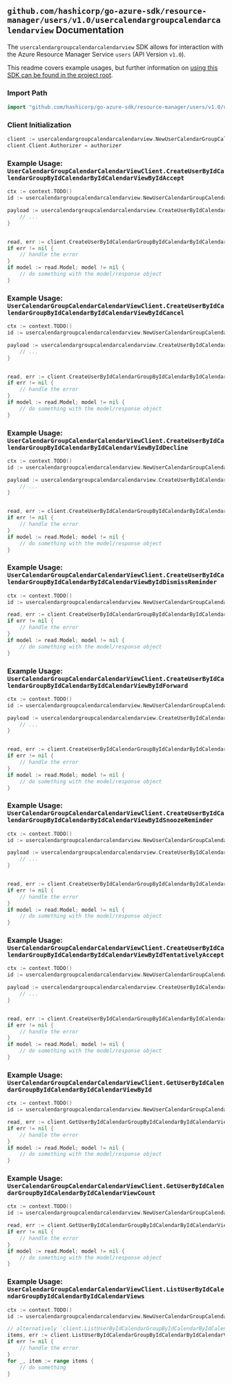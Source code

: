 
## `github.com/hashicorp/go-azure-sdk/resource-manager/users/v1.0/usercalendargroupcalendarcalendarview` Documentation

The `usercalendargroupcalendarcalendarview` SDK allows for interaction with the Azure Resource Manager Service `users` (API Version `v1.0`).

This readme covers example usages, but further information on [using this SDK can be found in the project root](https://github.com/hashicorp/go-azure-sdk/tree/main/docs).

### Import Path

```go
import "github.com/hashicorp/go-azure-sdk/resource-manager/users/v1.0/usercalendargroupcalendarcalendarview"
```


### Client Initialization

```go
client := usercalendargroupcalendarcalendarview.NewUserCalendarGroupCalendarCalendarViewClientWithBaseURI("https://management.azure.com")
client.Client.Authorizer = authorizer
```


### Example Usage: `UserCalendarGroupCalendarCalendarViewClient.CreateUserByIdCalendarGroupByIdCalendarByIdCalendarViewByIdAccept`

```go
ctx := context.TODO()
id := usercalendargroupcalendarcalendarview.NewUserCalendarGroupCalendarCalendarViewID("userIdValue", "calendarGroupIdValue", "calendarIdValue", "eventIdValue")

payload := usercalendargroupcalendarcalendarview.CreateUserByIdCalendarGroupByIdCalendarByIdCalendarViewByIdAcceptRequest{
	// ...
}


read, err := client.CreateUserByIdCalendarGroupByIdCalendarByIdCalendarViewByIdAccept(ctx, id, payload)
if err != nil {
	// handle the error
}
if model := read.Model; model != nil {
	// do something with the model/response object
}
```


### Example Usage: `UserCalendarGroupCalendarCalendarViewClient.CreateUserByIdCalendarGroupByIdCalendarByIdCalendarViewByIdCancel`

```go
ctx := context.TODO()
id := usercalendargroupcalendarcalendarview.NewUserCalendarGroupCalendarCalendarViewID("userIdValue", "calendarGroupIdValue", "calendarIdValue", "eventIdValue")

payload := usercalendargroupcalendarcalendarview.CreateUserByIdCalendarGroupByIdCalendarByIdCalendarViewByIdCancelRequest{
	// ...
}


read, err := client.CreateUserByIdCalendarGroupByIdCalendarByIdCalendarViewByIdCancel(ctx, id, payload)
if err != nil {
	// handle the error
}
if model := read.Model; model != nil {
	// do something with the model/response object
}
```


### Example Usage: `UserCalendarGroupCalendarCalendarViewClient.CreateUserByIdCalendarGroupByIdCalendarByIdCalendarViewByIdDecline`

```go
ctx := context.TODO()
id := usercalendargroupcalendarcalendarview.NewUserCalendarGroupCalendarCalendarViewID("userIdValue", "calendarGroupIdValue", "calendarIdValue", "eventIdValue")

payload := usercalendargroupcalendarcalendarview.CreateUserByIdCalendarGroupByIdCalendarByIdCalendarViewByIdDeclineRequest{
	// ...
}


read, err := client.CreateUserByIdCalendarGroupByIdCalendarByIdCalendarViewByIdDecline(ctx, id, payload)
if err != nil {
	// handle the error
}
if model := read.Model; model != nil {
	// do something with the model/response object
}
```


### Example Usage: `UserCalendarGroupCalendarCalendarViewClient.CreateUserByIdCalendarGroupByIdCalendarByIdCalendarViewByIdDismissReminder`

```go
ctx := context.TODO()
id := usercalendargroupcalendarcalendarview.NewUserCalendarGroupCalendarCalendarViewID("userIdValue", "calendarGroupIdValue", "calendarIdValue", "eventIdValue")

read, err := client.CreateUserByIdCalendarGroupByIdCalendarByIdCalendarViewByIdDismissReminder(ctx, id)
if err != nil {
	// handle the error
}
if model := read.Model; model != nil {
	// do something with the model/response object
}
```


### Example Usage: `UserCalendarGroupCalendarCalendarViewClient.CreateUserByIdCalendarGroupByIdCalendarByIdCalendarViewByIdForward`

```go
ctx := context.TODO()
id := usercalendargroupcalendarcalendarview.NewUserCalendarGroupCalendarCalendarViewID("userIdValue", "calendarGroupIdValue", "calendarIdValue", "eventIdValue")

payload := usercalendargroupcalendarcalendarview.CreateUserByIdCalendarGroupByIdCalendarByIdCalendarViewByIdForwardRequest{
	// ...
}


read, err := client.CreateUserByIdCalendarGroupByIdCalendarByIdCalendarViewByIdForward(ctx, id, payload)
if err != nil {
	// handle the error
}
if model := read.Model; model != nil {
	// do something with the model/response object
}
```


### Example Usage: `UserCalendarGroupCalendarCalendarViewClient.CreateUserByIdCalendarGroupByIdCalendarByIdCalendarViewByIdSnoozeReminder`

```go
ctx := context.TODO()
id := usercalendargroupcalendarcalendarview.NewUserCalendarGroupCalendarCalendarViewID("userIdValue", "calendarGroupIdValue", "calendarIdValue", "eventIdValue")

payload := usercalendargroupcalendarcalendarview.CreateUserByIdCalendarGroupByIdCalendarByIdCalendarViewByIdSnoozeReminderRequest{
	// ...
}


read, err := client.CreateUserByIdCalendarGroupByIdCalendarByIdCalendarViewByIdSnoozeReminder(ctx, id, payload)
if err != nil {
	// handle the error
}
if model := read.Model; model != nil {
	// do something with the model/response object
}
```


### Example Usage: `UserCalendarGroupCalendarCalendarViewClient.CreateUserByIdCalendarGroupByIdCalendarByIdCalendarViewByIdTentativelyAccept`

```go
ctx := context.TODO()
id := usercalendargroupcalendarcalendarview.NewUserCalendarGroupCalendarCalendarViewID("userIdValue", "calendarGroupIdValue", "calendarIdValue", "eventIdValue")

payload := usercalendargroupcalendarcalendarview.CreateUserByIdCalendarGroupByIdCalendarByIdCalendarViewByIdTentativelyAcceptRequest{
	// ...
}


read, err := client.CreateUserByIdCalendarGroupByIdCalendarByIdCalendarViewByIdTentativelyAccept(ctx, id, payload)
if err != nil {
	// handle the error
}
if model := read.Model; model != nil {
	// do something with the model/response object
}
```


### Example Usage: `UserCalendarGroupCalendarCalendarViewClient.GetUserByIdCalendarGroupByIdCalendarByIdCalendarViewById`

```go
ctx := context.TODO()
id := usercalendargroupcalendarcalendarview.NewUserCalendarGroupCalendarCalendarViewID("userIdValue", "calendarGroupIdValue", "calendarIdValue", "eventIdValue")

read, err := client.GetUserByIdCalendarGroupByIdCalendarByIdCalendarViewById(ctx, id)
if err != nil {
	// handle the error
}
if model := read.Model; model != nil {
	// do something with the model/response object
}
```


### Example Usage: `UserCalendarGroupCalendarCalendarViewClient.GetUserByIdCalendarGroupByIdCalendarByIdCalendarViewCount`

```go
ctx := context.TODO()
id := usercalendargroupcalendarcalendarview.NewUserCalendarGroupCalendarID("userIdValue", "calendarGroupIdValue", "calendarIdValue")

read, err := client.GetUserByIdCalendarGroupByIdCalendarByIdCalendarViewCount(ctx, id)
if err != nil {
	// handle the error
}
if model := read.Model; model != nil {
	// do something with the model/response object
}
```


### Example Usage: `UserCalendarGroupCalendarCalendarViewClient.ListUserByIdCalendarGroupByIdCalendarByIdCalendarViews`

```go
ctx := context.TODO()
id := usercalendargroupcalendarcalendarview.NewUserCalendarGroupCalendarID("userIdValue", "calendarGroupIdValue", "calendarIdValue")

// alternatively `client.ListUserByIdCalendarGroupByIdCalendarByIdCalendarViews(ctx, id)` can be used to do batched pagination
items, err := client.ListUserByIdCalendarGroupByIdCalendarByIdCalendarViewsComplete(ctx, id)
if err != nil {
	// handle the error
}
for _, item := range items {
	// do something
}
```
